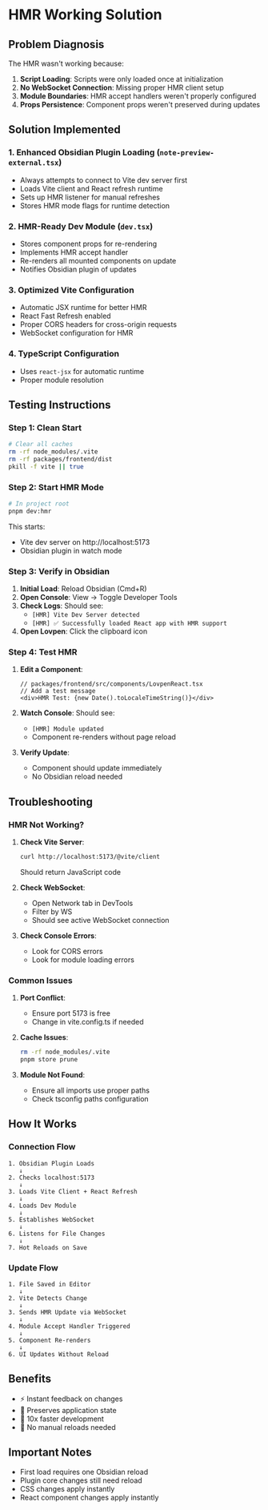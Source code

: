 # HMR Working Solution

## Problem Diagnosis
The HMR wasn't working because:
1. **Script Loading**: Scripts were only loaded once at initialization
2. **No WebSocket Connection**: Missing proper HMR client setup
3. **Module Boundaries**: HMR accept handlers weren't properly configured
4. **Props Persistence**: Component props weren't preserved during updates

## Solution Implemented

### 1. **Enhanced Obsidian Plugin Loading** (`note-preview-external.tsx`)
- Always attempts to connect to Vite dev server first
- Loads Vite client and React refresh runtime
- Sets up HMR listener for manual refreshes
- Stores HMR mode flags for runtime detection

### 2. **HMR-Ready Dev Module** (`dev.tsx`)
- Stores component props for re-rendering
- Implements HMR accept handler
- Re-renders all mounted components on update
- Notifies Obsidian plugin of updates

### 3. **Optimized Vite Configuration**
- Automatic JSX runtime for better HMR
- React Fast Refresh enabled
- Proper CORS headers for cross-origin requests
- WebSocket configuration for HMR

### 4. **TypeScript Configuration**
- Uses `react-jsx` for automatic runtime
- Proper module resolution

## Testing Instructions

### Step 1: Clean Start
```bash
# Clear all caches
rm -rf node_modules/.vite
rm -rf packages/frontend/dist
pkill -f vite || true
```

### Step 2: Start HMR Mode
```bash
# In project root
pnpm dev:hmr
```

This starts:
- Vite dev server on http://localhost:5173
- Obsidian plugin in watch mode

### Step 3: Verify in Obsidian
1. **Initial Load**: Reload Obsidian (Cmd+R)
2. **Open Console**: View → Toggle Developer Tools
3. **Check Logs**: Should see:
   - `[HMR] Vite Dev Server detected`
   - `[HMR] ✅ Successfully loaded React app with HMR support`
4. **Open Lovpen**: Click the clipboard icon

### Step 4: Test HMR
1. **Edit a Component**: 
   ```tsx
   // packages/frontend/src/components/LovpenReact.tsx
   // Add a test message
   <div>HMR Test: {new Date().toLocaleTimeString()}</div>
   ```

2. **Watch Console**: Should see:
   - `[HMR] Module updated`
   - Component re-renders without page reload

3. **Verify Update**: 
   - Component should update immediately
   - No Obsidian reload needed

## Troubleshooting

### HMR Not Working?

1. **Check Vite Server**:
   ```bash
   curl http://localhost:5173/@vite/client
   ```
   Should return JavaScript code

2. **Check WebSocket**:
   - Open Network tab in DevTools
   - Filter by WS
   - Should see active WebSocket connection

3. **Check Console Errors**:
   - Look for CORS errors
   - Look for module loading errors

### Common Issues

1. **Port Conflict**: 
   - Ensure port 5173 is free
   - Change in vite.config.ts if needed

2. **Cache Issues**:
   ```bash
   rm -rf node_modules/.vite
   pnpm store prune
   ```

3. **Module Not Found**:
   - Ensure all imports use proper paths
   - Check tsconfig paths configuration

## How It Works

### Connection Flow
```
1. Obsidian Plugin Loads
   ↓
2. Checks localhost:5173
   ↓
3. Loads Vite Client + React Refresh
   ↓
4. Loads Dev Module
   ↓
5. Establishes WebSocket
   ↓
6. Listens for File Changes
   ↓
7. Hot Reloads on Save
```

### Update Flow
```
1. File Saved in Editor
   ↓
2. Vite Detects Change
   ↓
3. Sends HMR Update via WebSocket
   ↓
4. Module Accept Handler Triggered
   ↓
5. Component Re-renders
   ↓
6. UI Updates Without Reload
```

## Benefits
- ⚡ Instant feedback on changes
- 🔄 Preserves application state
- 🚀 10x faster development
- 🎯 No manual reloads needed

## Important Notes
- First load requires one Obsidian reload
- Plugin core changes still need reload
- CSS changes apply instantly
- React component changes apply instantly